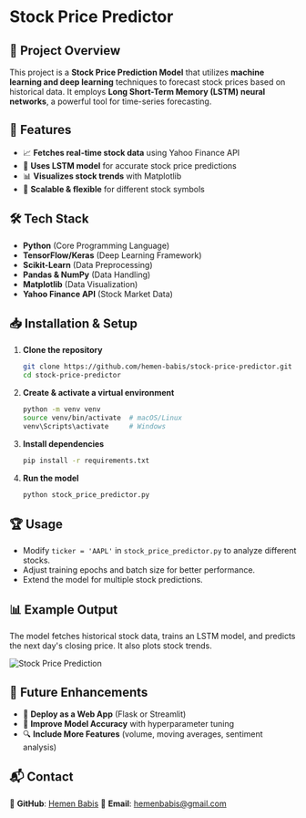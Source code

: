 # Stock Price Predictor

## 📌 Project Overview
This project is a **Stock Price Prediction Model** that utilizes **machine learning and deep learning** techniques to forecast stock prices based on historical data. It employs **Long Short-Term Memory (LSTM) neural networks**, a powerful tool for time-series forecasting.

## 🚀 Features
- 📈 **Fetches real-time stock data** using Yahoo Finance API
- 🧠 **Uses LSTM model** for accurate stock price predictions
- 📊 **Visualizes stock trends** with Matplotlib
- 🔄 **Scalable & flexible** for different stock symbols

## 🛠️ Tech Stack
- **Python** (Core Programming Language)
- **TensorFlow/Keras** (Deep Learning Framework)
- **Scikit-Learn** (Data Preprocessing)
- **Pandas & NumPy** (Data Handling)
- **Matplotlib** (Data Visualization)
- **Yahoo Finance API** (Stock Market Data)

## 📥 Installation & Setup
1. **Clone the repository**
   ```sh
   git clone https://github.com/hemen-babis/stock-price-predictor.git
   cd stock-price-predictor
   ```
2. **Create & activate a virtual environment**
   ```sh
   python -m venv venv
   source venv/bin/activate  # macOS/Linux
   venv\Scripts\activate     # Windows
   ```
3. **Install dependencies**
   ```sh
   pip install -r requirements.txt
   ```
4. **Run the model**
   ```sh
   python stock_price_predictor.py
   ```

## 🏆 Usage
- Modify `ticker = 'AAPL'` in `stock_price_predictor.py` to analyze different stocks.
- Adjust training epochs and batch size for better performance.
- Extend the model for multiple stock predictions.

## 📊 Example Output
The model fetches historical stock data, trains an LSTM model, and predicts the next day's closing price. It also plots stock trends.

![Stock Price Prediction](https://via.placeholder.com/600x300.png)

## 🔗 Future Enhancements
- 📡 **Deploy as a Web App** (Flask or Streamlit)
- 🤖 **Improve Model Accuracy** with hyperparameter tuning
- 🔍 **Include More Features** (volume, moving averages, sentiment analysis)

## 📬 Contact
🔗 **GitHub**: [Hemen Babis](https://github.com/hemen-babis)
📧 **Email**: hemenbabis@gmail.com

